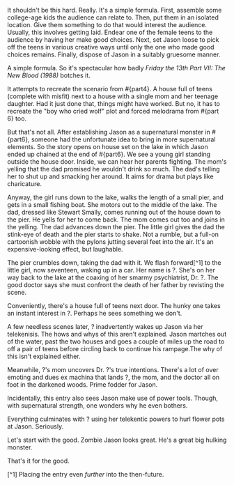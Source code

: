 It shouldn't be this hard. Really. It's a simple formula. First, assemble some college-age kids the audience can relate to. Then, put them in an isolated location. Give them something to do that would interest the audience. Usually,  this involves getting laid.  Endear one of the female teens to the audience by having her make good choices. Next, set Jason loose to pick off the teens in various creative ways until only the one who made good choices remains. Finally, dispose of Jason in a suitably gruesome manner.

A simple formula. So it's spectacular how badly _Friday the 13th Part VII: The New Blood (1988)_ botches it.

It attempts to recreate the scenario from #{part4}. A house full of teens (complete with misfit) next to a house with a single mom and her teenage daughter. Had it just done that, things might have worked. But no, it has to recreate the "boy who cried wolf" plot and forced melodrama from #{part 6} too.

But that's not all. After establishing Jason as a supernatural monster in #{part6}, someone had the unfortunate idea to bring in more supernatural elements. So the story opens on house set on the lake in which Jason ended up chained at the end of #{part6}. We see a young girl standing outside the house door. Inside, we can hear her parents fighting. The mom's yelling that the dad promised he wouldn't drink so much. The dad's telling her to shut up and smacking her around. It aims for drama but plays like charicature.

Anyway,  the girl runs down to the lake, walks the length of a small pier, and gets in a small fishing boat. She motors out to the middle of the lake. The dad, dressed like Stewart Smally, comes running out of the house down to the pier. He yells for her to come back. The mom comes out too and joins in the yelling. The dad advances down the pier. The little girl gives the dad the stink-eye of death and the pier starts to shake. Not a rumble, but a full-on cartoonish wobble with the pylons jutting several feet into the air. It's an expensive-looking effect, but laughable.

The pier crumbles down, taking the dad with it. We flash forward[^1] to the little girl, now seventeen, waking up in a car. Her name is ?. She's on her way back to the lake at the coaxing of her smarmy psychiatrist, Dr. ?. The good doctor says she must confront the death of her father by revisting the scene.

Conveniently, there's a house full of teens next door. The hunky one takes an instant interest in ?. Perhaps he sees something we don't.

A few needless scenes later, ? inadvertently wakes up Jason via her telekenisis. The hows and whys of this aren't explained. Jason martches out of the water, past the two houses and goes a couple of miles up the road to off a pair of teens before circling back to continue his rampage.The why of this isn't explained either.

Meanwhile, ?'s mom uncovers Dr. ?'s true intentions. There's a lot of over emoting and dues ex machina that lands ?, the mom, and the doctor all on foot in the darkened woods. Prime fodder for Jason.

Incidentally, this entry also sees Jason make use of power tools. Though, with supernatural strength, one wonders why he even bothers.

Everything culminates with ? using her telekentic powers to hurl flower pots at Jason. Seriously.

Let's start with the good. Zombie Jason looks great. He's a great big hulking monster.

That's it for the good.

[^1] Placing the entry even _further_ into the then-future.
